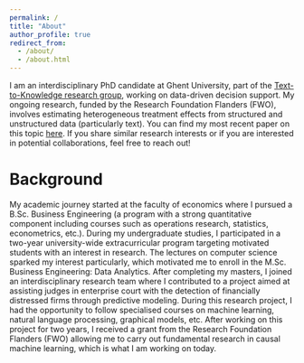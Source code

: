 ```yaml
---
permalink: /
title: "About"
author_profile: true
redirect_from: 
  - /about/
  - /about.html
---
```


I am an interdisciplinary PhD candidate at Ghent University, part of the [Text-to-Knowledge research group](https://ugentt2k.github.io/), working on data-driven decision support. My ongoing research, funded by the Research Foundation Flanders (FWO), involves estimating heterogeneous treatment effects from structured and unstructured data (particularly text). You can find my most recent paper on this topic [here](https://arxiv.org/abs/2409.15503). If you share similar research interests or if you are interested in potential collaborations, feel free to reach out!

Background
======
My academic journey started at the faculty of economics where I pursued a B.Sc. Business Engineering (a program with a strong quantitative component including courses such as operations research, statistics, econometrics, etc.). During my undergraduate studies, I participated in a two-year university-wide extracurricular program targeting motivated students with an interest in research. The lectures on computer science sparked my interest particularly, which motivated me to enroll in the M.Sc. Business Engineering: Data Analytics. After completing my masters, I joined an interdisciplinary research team where I contributed to a project aimed at assisting judges in enterprise court with the detection of financially distressed firms through predictive modeling. During this research project, I had the opportunity to follow specialised courses on machine learning, natural language processing, graphical models, etc. After working on this project for two years, I received a grant from the Research Foundation Flanders (FWO) allowing me to carry out fundamental research in causal machine learning, which is what I am working on today.
